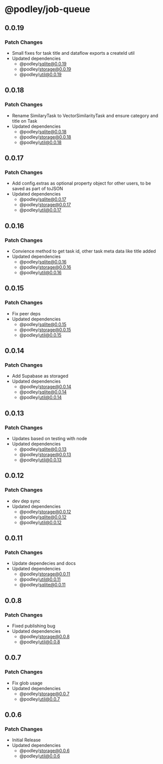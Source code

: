 # @podley/job-queue

## 0.0.19

### Patch Changes

- Small fixes for task title and dataflow exports a createId util
- Updated dependencies
  - @podley/sqlite@0.0.19
  - @podley/storage@0.0.19
  - @podley/util@0.0.19

## 0.0.18

### Patch Changes

- Rename SimilaryTask to VectorSimilarityTask and ensure category and title on Task
- Updated dependencies
  - @podley/sqlite@0.0.18
  - @podley/storage@0.0.18
  - @podley/util@0.0.18

## 0.0.17

### Patch Changes

- Add config.extras as optional property object for other users, to be saved as part of toJSON
- Updated dependencies
  - @podley/sqlite@0.0.17
  - @podley/storage@0.0.17
  - @podley/util@0.0.17

## 0.0.16

### Patch Changes

- Convience method to get task id, other task meta data like title added
- Updated dependencies
  - @podley/sqlite@0.0.16
  - @podley/storage@0.0.16
  - @podley/util@0.0.16

## 0.0.15

### Patch Changes

- Fix peer deps
- Updated dependencies
  - @podley/sqlite@0.0.15
  - @podley/storage@0.0.15
  - @podley/util@0.0.15

## 0.0.14

### Patch Changes

- Add Supabase as storaged
- Updated dependencies
  - @podley/storage@0.0.14
  - @podley/sqlite@0.0.14
  - @podley/util@0.0.14

## 0.0.13

### Patch Changes

- Updates based on testing with node
- Updated dependencies
  - @podley/sqlite@0.0.13
  - @podley/storage@0.0.13
  - @podley/util@0.0.13

## 0.0.12

### Patch Changes

- dev dep sync
- Updated dependencies
  - @podley/storage@0.0.12
  - @podley/sqlite@0.0.12
  - @podley/util@0.0.12

## 0.0.11

### Patch Changes

- Update dependecies and docs
- Updated dependencies
  - @podley/storage@0.0.11
  - @podley/util@0.0.11
  - @podley/sqlite@0.0.11

## 0.0.8

### Patch Changes

- Fixed publishing bug
- Updated dependencies
  - @podley/storage@0.0.8
  - @podley/util@0.0.8

## 0.0.7

### Patch Changes

- Fix glob usage
- Updated dependencies
  - @podley/storage@0.0.7
  - @podley/util@0.0.7

## 0.0.6

### Patch Changes

- Initial Release
- Updated dependencies
  - @podley/storage@0.0.6
  - @podley/util@0.0.6
